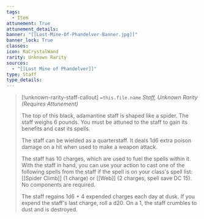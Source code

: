 ```yaml
---
tags:
  - Item
attunement: True
attunement_details: 
banner: "[[Lost-Mine-Of-Phandelver-Banner.jpg]]"
banner_lock: True
classes:
icon: RaCrystalWand
rarity: Unknown Rarity
sources:
  - "[[Lost Mine of Phandelver]]"
type: Staff
type_details: 
---
```

>[!unknown-rarity-staff-callout] `=this.file.name`
>*Staff, Unknown Rarity (Requires Attunement)*
>
>The top of this black, adamantine staff is shaped like a spider. The staff weighs 6 pounds. You must be attuned to the staff to gain its benefits and cast its spells.
>
>The staff can be wielded as a quarterstaff. It deals 1d6 extra poison damage on a hit when used to make a weapon attack.
>
>The staff has 10 charges, which are used to fuel the spells within it. With the staff in hand, you can use your action to cast one of the following spells from the staff if the spell is on your class's spell list: [[Spider Climb]] (1 charge) or [[Web]] (2 charges, spell save DC 15). No components are required.
>
>The staff regains 1d6 + 4 expended charges each day at dusk. If you expend the staff's last charge, roll a d20. On a 1, the staff crumbles to dust and is destroyed.
>
>
